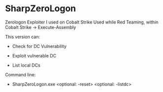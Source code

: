 # SharpZeroLogon

Zerologon Exploiter I used on Cobalt Strike Used while Red Teaming, within Cobalt Strike -> Execute-Assembly

This version can:

- Check for DC Vulnerability

- Exploit vulnerable DC

- List local DCs

Command line:

- SharpZeroLogon.exe <target dc fqdn> <optional: -reset> <optional: -listdc>
